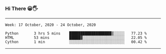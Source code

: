 ### Hi There 😀🖐
---
<!--START_SECTION:waka-->
```text
Week: 17 October, 2020 - 24 October, 2020

Python       3 hrs 5 mins    ███████████████████▒░░░░░   77.23 % 
HTML         53 mins         █████▓░░░░░░░░░░░░░░░░░░░   22.05 % 
Cython       1 min           ░░░░░░░░░░░░░░░░░░░░░░░░░   00.42 % 
```
<!--END_SECTION:waka-->

---
